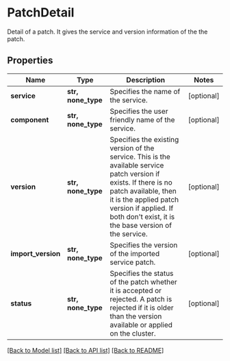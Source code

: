 # PatchDetail

Detail of a patch. It gives the service and version information of the the patch.

## Properties
Name | Type | Description | Notes
------------ | ------------- | ------------- | -------------
**service** | **str, none_type** | Specifies the name of the service. | [optional] 
**component** | **str, none_type** | Specifies the user friendly name of the service. | [optional] 
**version** | **str, none_type** | Specifies the existing version of the service. This is the available service patch version if exists. If there is no patch available, then it is the applied patch version if applied. If both don&#39;t exist, it is the base version of the service. | [optional] 
**import_version** | **str, none_type** | Specifies the version of the imported service patch. | [optional] 
**status** | **str, none_type** | Specifies the status of the patch whether it is accepted or rejected. A patch is rejected if it is older than the version available or applied on the cluster. | [optional] 

[[Back to Model list]](../README.md#documentation-for-models) [[Back to API list]](../README.md#documentation-for-api-endpoints) [[Back to README]](../README.md)


